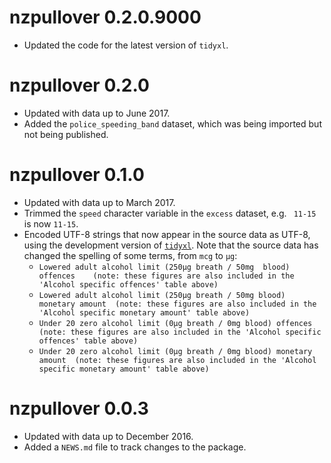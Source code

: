 # nzpullover 0.2.0.9000

* Updated the code for the latest version of `tidyxl`.

# nzpullover 0.2.0

* Updated with data up to June 2017.
* Added the `police_speeding_band` dataset, which was being imported but not
  being published.

# nzpullover 0.1.0

* Updated with data up to March 2017.
* Trimmed the `speed` character variable in the `excess` dataset, e.g. ` 11-15` is
  now `11-15`.
* Encoded UTF-8 strings that now appear in the source data as UTF-8, using the
  development version of [`tidyxl`](https://github.com/nacnudus/tidyxl).  Note
  that the source data has changed the spelling of some terms, from `mcg` to
  `µg`:
    - `Lowered adult alcohol limit (250µg breath / 50mg  blood) offences    (note: these figures are also included in the 'Alcohol specific offences' table above)`
    - `Lowered adult alcohol limit (250µg breath / 50mg blood) monetary amount  (note: these figures are also included in the 'Alcohol specific monetary amount' table above)`
    - `Under 20 zero alcohol limit (0µg breath / 0mg blood) offences    (note: these figures are also included in the 'Alcohol specific offences' table above)`
    - `Under 20 zero alcohol limit (0µg breath / 0mg blood) monetary amount  (note: these figures are also included in the 'Alcohol specific monetary amount' table above)`

# nzpullover 0.0.3

* Updated with data up to December 2016.
* Added a `NEWS.md` file to track changes to the package.
